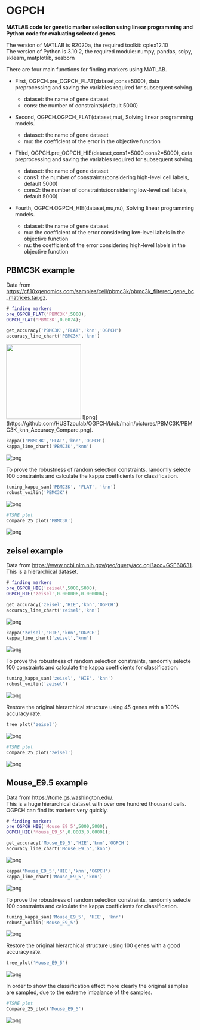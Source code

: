# OGPCH

**MATLAB code for genetic marker selection using linear programming and Python code for evaluating selected genes.**

The version of MATLAB is R2020a, the required toolkit: cplex12.10  
The version of Python is 3.10.2, the required module: numpy, pandas, scipy, sklearn, matplotlib, seaborn

There are four main functions for finding markers using MATLAB.  
- First, OGPCH.pre_OGPCH_FLAT(dataset,cons=5000), data preprocessing and saving the variables required for subsequent solving.
  - dataset: the name of gene dataset
  - cons: the number of constraints(default 5000)

- Second, OGPCH.OGPCH_FLAT(dataset,mu), Solving linear programming models.
  - dataset: the name of gene dataset
  - mu: the coefficient of the error in the objective function

- Third, OGPCH.pre_OGPCH_HIE(dataset,cons1=5000,cons2=5000), data preprocessing and saving the variables required for subsequent solving.
  - dataset: the name of gene dataset
  - cons1: the number of constraints(considering high-level cell labels, default 5000)
  - cons2: the number of constraints(considering low-level cell labels, default 5000)

- Fourth, OGPCH.OGPCH_HIE(dataset,mu,nu), Solving linear programming models.
  - dataset: the name of gene dataset
  - mu: the coefficient of the error considering low-level labels in the objective function
  - nu: the coefficient of the error considering high-level labels in the objective function


## PBMC3K example

Data from https://cf.10xgenomics.com/samples/cell/pbmc3k/pbmc3k_filtered_gene_bc_matrices.tar.gz.  


```matlab
# finding markers
pre_OGPCH_FLAT('PBMC3K',5000);
OGPCH_FLAT('PBMC3K',0.0074);
```

```python
get_accuracy('PBMC3K','FLAT','knn','OGPCH')
accuracy_line_chart('PBMC3K','knn')
```

<img src="/desktop/img.png" width = "200" height = "200"  />
![png](https://github.com/HUSTzoulab/OGPCH/blob/main/pictures/PBMC3K/PBMC3K_knn_Accuracy_Compare.png).

```python
kappa(('PBMC3K','FLAT','knn','OGPCH')
kappa_line_chart('PBMC3K','knn')
```
![png](https://github.com/HUSTzoulab/OGPCH/blob/main/pictures/PBMC3K/PBMC3K_knn_Kappa_Compare.png)

To prove the robustness of random selection constraints, randomly selecte 100 constraints and calculate the kappa coefficients for classification.

```python
tuning_kappa_sam('PBMC3K', 'FLAT', 'knn')
robust_voilin('PBMC3K')
```
![png](https://github.com/HUSTzoulab/OGPCH/blob/main/pictures/PBMC3K/PBMC3K_violin.png)



```python
#TSNE plot
Compare_25_plot('PBMC3K')
```
![png](https://github.com/HUSTzoulab/OGPCH/blob/main/pictures/PBMC3K/PBMC3K_compare_25.png)




## zeisel example

Data from https://www.ncbi.nlm.nih.gov/geo/query/acc.cgi?acc=GSE60631.  
This is a hierarchical dataset.


```matlab
# finding markers
pre_OGPCH_HIE('zeisel',5000,5000);
OGPCH_HIE('zeisel',0.000006,0.000006);
```

```python
get_accuracy('zeisel','HIE','knn','OGPCH')
accuracy_line_chart('zeisel','knn')
```
![png](https://github.com/HUSTzoulab/OGPCH/blob/main/pictures/zeisel/zeisel_knn_Accuracy_Compare.png)

```python
kappa('zeisel','HIE','knn','OGPCH')
kappa_line_chart('zeisel','knn')
```
![png](https://github.com/HUSTzoulab/OGPCH/blob/main/pictures/zeisel/zeisel_knn_Kappa_Compare.png)

To prove the robustness of random selection constraints, randomly selecte 100 constraints and calculate the kappa coefficients for classification.
```python
tuning_kappa_sam('zeisel', 'HIE', 'knn')
robust_voilin('zeisel')
```
![png](https://github.com/HUSTzoulab/OGPCH/blob/main/pictures/zeisel/zeisel_violin.png)

Restore the original hierarchical structure using 45 genes with a 100% accuracy rate.
```python
tree_plot('zeisel')
```
![png](https://github.com/HUSTzoulab/OGPCH/blob/main/pictures/zeisel/zeisel_tree.png)



```python
#TSNE plot
Compare_25_plot('zeisel')
```
![png](https://github.com/HUSTzoulab/OGPCH/blob/main/pictures/zeisel/zeisel_compare_25.png)




## Mouse_E9.5 example

Data from https://tome.gs.washington.edu/.    
This is a huge hierarchical dataset with over one hundred thousand cells. OGPCH can find its markers very quickly.


```matlab
# finding markers
pre_OGPCH_HIE('Mouse_E9_5',5000,5000);
OGPCH_HIE('Mouse_E9_5',0.0003,0.00001);
```

```python
get_accuracy('Mouse_E9_5','HIE','knn','OGPCH')
accuracy_line_chart('Mouse_E9_5','knn')
```
![png](https://github.com/HUSTzoulab/OGPCH/blob/main/pictures/Mouse_E9_5/Mouse_E9_5_knn_Accuracy_Compare.png)

```python
kappa('Mouse_E9_5','HIE','knn','OGPCH')
kappa_line_chart('Mouse_E9_5','knn')
```
![png](https://github.com/HUSTzoulab/OGPCH/blob/main/pictures/Mouse_E9_5/Mouse_E9_5_knn_Kappa_Compare.png)

To prove the robustness of random selection constraints, randomly selecte 100 constraints and calculate the kappa coefficients for classification.
```python
tuning_kappa_sam('Mouse_E9_5', 'HIE', 'knn')
robust_voilin('Mouse_E9_5')
```
![png](https://github.com/HUSTzoulab/OGPCH/blob/main/pictures/Mouse_E9_5/Mouse_E9_5_violin.png)

Restore the original hierarchical structure using 100 genes with a good accuracy rate.
```python
tree_plot('Mouse_E9_5')
```
![png](https://github.com/HUSTzoulab/OGPCH/blob/main/pictures/Mouse_E9_5/Mouse_E9_5_tree.png)



In order to show the classification effect more clearly the original samples are sampled, due to the extreme imbalance of the samples.
```python
#TSNE plot
Compare_25_plot('Mouse_E9_5')
```
![png](https://github.com/HUSTzoulab/OGPCH/blob/main/pictures/Mouse_E9_5/Mouse_E9_5_compare_25_sam.png)










